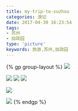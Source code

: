 ```yaml
---
title: my-trip-to-suzhou
categories: 游记
date: 2017-04-30 16:23:54
tags:
- 苏州
- 拙政园
type: 'picture'
keywords: 旅游,苏州,拙政园
---
```

{% gp group-layout %}
![](http://7xr526.com1.z0.glb.clouddn.com/suzhou/new%20image%20-%20gjzve.jpg)
<!--![](http://7xr526.com1.z0.glb.clouddn.com/suzhou/new%20image%20-%20pvzmv.jpg)-->
![](http://7xr526.com1.z0.glb.clouddn.com/suzhou/new%20image%20-%20rsv16.jpg)
![](http://7xr526.com1.z0.glb.clouddn.com/suzhou/suzhou2.jpg)
![](http://7xr526.com1.z0.glb.clouddn.com/suzhou/new%20image%20-%201qh9e.jpg)
<!--![](http://7xr526.com1.z0.glb.clouddn.com/suzhou/new%20image%20-%20767qx.jpg)-->
<!--![](http://7xr526.com1.z0.glb.clouddn.com/suzhou/new%20image%20-%20h75qz.jpg)-->
<!--![](http://7xr526.com1.z0.glb.clouddn.com/suzhou/new%20image%20-%20lkj0r.jpg)-->
<!--![](http://7xr526.com1.z0.glb.clouddn.com/suzhou/new%20image%20-%207fu2v.jpg)-->
<!--![](http://7xr526.com1.z0.glb.clouddn.com/suzhou/new%20image%20-%20ywqdb.jpg)-->
<!--![](http://7xr526.com1.z0.glb.clouddn.com/suzhou/suzhou1.jpg)-->
<!--![](http://7xr526.com1.z0.glb.clouddn.com/suzhou/new%20image%20-%20mut5k.jpg)-->
![](http://7xr526.com1.z0.glb.clouddn.com/suzhou/new%20image%20-%20f3190.jpg)
<!--![](http://7xr526.com1.z0.glb.clouddn.com/suzhou/new%20image%20-%20jxxj0.jpg)-->
<!--![](http://7xr526.com1.z0.glb.clouddn.com/suzhou/new%20image%20-%20zjohs.jpg)-->
![](http://7xr526.com1.z0.glb.clouddn.com/suzhou/new%20image%20-%20yr6f7.jpg)
{% endgp %}
